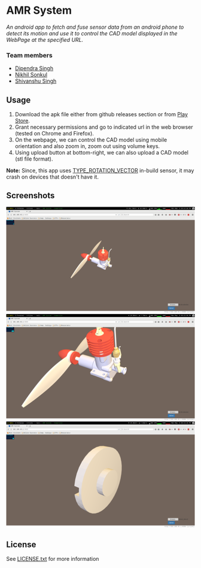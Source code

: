 # AMR System
_An android app to fetch and fuse sensor data from an android phone to detect its motion and use it to control the CAD model displayed in the WebPage at the specified URL._

### Team members
* [Dipendra Singh](https://github.com/sdipendra)
* [Nikhil Sonkul](https://github.com/sonkul)
* [Shivanshu Singh](https://github.com/shivnshu)

## Usage
1. Download the apk file either from github releases section or from [Play Store](https://play.google.com/store/apps/details?id=com.amr_system.shivnshu.androidapp).
2. Grant necessary permissions and go to indicated url in the web browser (tested on Chrome and Firefox).
3. On the webpage, we can control the CAD model using mobile orientation and also zoom in, zoom out using volume keys.
4. Using upload button at bottom-right, we can also upload a CAD model (stl file format).

**Note:** Since, this app uses [TYPE_ROTATION_VECTOR](https://developer.android.com/reference/android/hardware/Sensor.html#TYPE_ROTATION_VECTOR) in-build sensor, it may crash on devices that doesn't have it.

## Screenshots
![](Screenshots/3.png)
![](Screenshots/4.png)
![](Screenshots/5.png)

## License
See [LICENSE.txt](https://github.com/shivnshu/AMR-System/blob/master/LICENSE.txt) for more information
